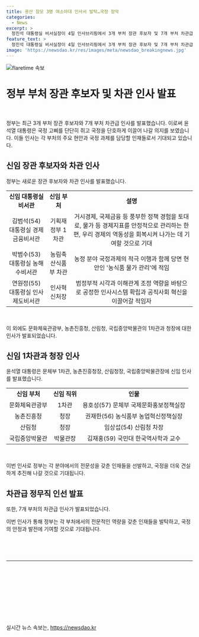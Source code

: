 ```yaml
---
title: 용산 참모 3명 여소야대 인사서 발탁…국정 장악
categories:
  - News
excerpt: >
  정진석 대통령실 비서실장이 4일 인사브리핑에서 3개 부처 장관 후보자 및 7개 부처 차관급 인사를 발표했다. 윤석열 대통령의 국정 강화 의지를 나타내며, 신임 장관과 차관들의 역할과 선정 과정에 대한 정보를 공유했다. 특히, 김범석 기재부 1차관에 대한 기대와 박범수 농식품부 차관, 연원정 처장의 역량과 역할에 대해 강조했으며, 문화계 블랙리스트 사건 관련 용호성 신임 문체부 1차관에 대한 논란이 제기되었다. 
feature_text: >
  정진석 대통령실 비서실장이 4일 인사브리핑에서 3개 부처 장관 후보자 및 7개 부처 차관급 인사를 발표했다. 윤석열 대통령의 국정 강화 의지를 나타내며, 신임 장관과 차관들의 역할과 선정 과정에 대한 정보를 공유했다. 특히, 김범석 기재부 1차관에 대한 기대와 박범수 농식품부 차관, 연원정 처장의 역량과 역할에 대해 강조했으며, 문화계 블랙리스트 사건 관련 용호성 신임 문체부 1차관에 대한 논란이 제기되었다. 
image: 'https://newsdao.kr/res/images/meta/newsdao_breakingnews.jpg'
---
```


<p><img src="https://newsdao.kr/res/images/meta/newsdao_breakingnews.jpg" alt="flaretime 속보" /></p>

<h1>정부 부처 장관 후보자 및 차관 인사 발표</h1>

<p data-ke-size="size16">&nbsp;</p>

<p>정부는 최근 3개 부처 장관 후보자와 7개 부처 차관급 인사를 발표했습니다. 이로써 윤석열 대통령은 국정 고삐를 단단히 쥐고 국정을 단호하게 이끌어 나갈 의지를 보였습니다. 이들 인사는 각 부처의 주요 현안과 국정 과제를 담당할 인재들로서 기대되고 있습니다.</p></p>

<h2>신임 장관 후보자와 차관 인사</h2>

<p data-ke-size="size16">정부는 새로운 장관 후보자와 차관 인사를 발표했습니다.</p>

<table>
    <tr>
        <td style="text-align: center; height: 17px;"><b>신임 대통령실 비서관</b></td>
        <td style="text-align: center; height: 17px;"><b>신임 부처</b></td>
        <td style="text-align: center; height: 17px;"><b>설명</b></td>
    </tr>
    <tr>
        <td style="text-align: center; height: 17px;">김범석(54) 대통령실 경제금융비서관</td>
        <td style="text-align: center; height: 17px;">기획재정부 1차관</td>
        <td style="text-align: center; height: 17px;">거시경제, 국제금융 등 풍부한 정책 경험을 토대로, 물가 등 경제지표를 안정적으로 관리하는 한편, 우리 경제의 역동성을 회복시켜 나가는 데 기여할 것으로 기대</td>
    </tr>
    <tr>
        <td style="text-align: center; height: 17px;">박범수(53) 대통령실 농해수비서관</td>
        <td style="text-align: center; height: 17px;">농림축산식품부 차관</td>
        <td style="text-align: center; height: 17px;">농정 분야 국정과제의 적극 이행과 함께 당면 현안인 '농식품 물가 관리'에 적임</td>
    </tr>
    <tr>
        <td style="text-align: center; height: 17px;">연원정(55) 대통령실 인사제도비서관</td>
        <td style="text-align: center; height: 17px;">인사혁신처장</td>
        <td style="text-align: center; height: 17px;">범정부적 시각과 이해관계 조정 역량을 바탕으로 공정한 인사시스템 확립과 공직사회 혁신을 이끌어갈 적임자</td>
    </tr>
</table>

<p data-ke-size="size16">&nbsp;</p>

<p data-ke-size="size16">이 외에도 문화체육관광부, 농촌진흥청, 산림청, 국립중앙박물관의 1차관과 청장에 대한 인사가 발표되었습니다.</p>

<h2>신임 1차관과 청장 인사</h2>

<p data-ke-size="size16">윤석열 대통령은 문체부 1차관, 농촌진흥청장, 산림청장, 국립중앙박물관장에 신임 인사를 발표했습니다.</p>

<table>
    <tr>
        <td style="text-align: center; height: 17px;"><b>신임 부처</b></td>
        <td style="text-align: center; height: 17px;"><b>신임 직위</b></td>
        <td style="text-align: center; height: 17px;"><b>인물</b></td>
    </tr>
    <tr>
        <td style="text-align: center; height: 17px;">문화체육관광부</td>
        <td style="text-align: center; height: 17px;">1차관</td>
        <td style="text-align: center; height: 17px;">용호성(57) 문체부 국제문화홍보정책실장</td>
    </tr>
    <tr>
        <td style="text-align: center; height: 17px;">농촌진흥청</td>
        <td style="text-align: center; height: 17px;">청장</td>
        <td style="text-align: center; height: 17px;">권재한(56) 농식품부 농업혁신정책실장</td>
    </tr>
    <tr>
        <td style="text-align: center; height: 17px;">산림청</td>
        <td style="text-align: center; height: 17px;">청장</td>
        <td style="text-align: center; height: 17px;">임상섭(54) 산림청 차장</td>
    </tr>
    <tr>
        <td style="text-align: center; height: 17px;">국립중앙박물관</td>
        <td style="text-align: center; height: 17px;">박물관장</td>
        <td style="text-align: center; height: 17px;">김재홍(59) 국민대 한국역사학과 교수</td>
    </tr>
</table>

<p data-ke-size="size16">&nbsp;</p>

<p data-ke-size="size16">이번 인사로 정부는 각 분야에서의 전문성을 갖춘 인재들을 선발하고, 국정을 더욱 견실하게 추진해 나갈 것으로 기대됩니다.</p>

<h2>차관급 정무직 인선 발표</h2>

<p data-ke-size="size16">또한, 7개 부처의 차관급 인사가 발표되었습니다.</p>

<p data-ke-size="size16">이번 인사가 통해 정부는 각 부처에서의 전문적인 역량을 갖춘 인재들을 발탁하고, 국정의 안정과 발전에 기여할 것으로 기대됩니다.</p>

<p data-ke-size="size16">&nbsp;</p>

<p data-ke-size="size16">&nbsp;</p>

<hr>

<p data-ke-size="size16">&nbsp;</p>

<p data-ke-size="size16">&nbsp;</p>

<p data-ke-size="size16">&nbsp;</p>

<p data-ke-size="size16">&nbsp;</p>

<p data-ke-size="size16">&nbsp;</p>
실시간 뉴스 속보는, <a href="https://newsdao.kr" rel="dofollow">https://newsdao.kr</a>


